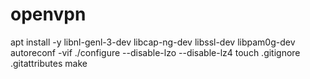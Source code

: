 # openvpn

apt install -y libnl-genl-3-dev libcap-ng-dev libssl-dev libpam0g-dev
autoreconf -vif
./configure --disable-lzo --disable-lz4
touch .gitignore .gitattributes
make

